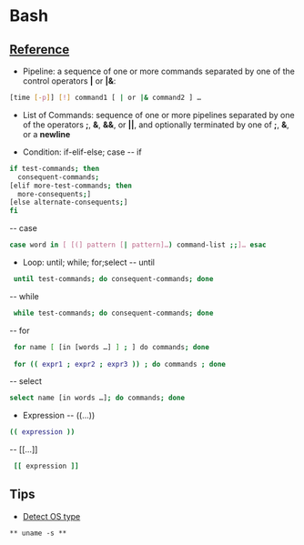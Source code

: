 Bash
======

## [Reference](https://www.gnu.org/software/bash/manual/bash.html)
- Pipeline: a sequence of one or more commands separated by one of the control operators **|** or **|&**:
```bash
[time [-p]] [!] command1 [ | or |& command2 ] …
```
- List of Commands: sequence of one or more pipelines separated by one of the operators **;**, **&**, **&&**, or **||**, and optionally terminated by one of **;**, **&**, or a **newline**

- Condition: if-elif-else; case
  -- if
```bash
if test-commands; then
  consequent-commands;
[elif more-test-commands; then
  more-consequents;]
[else alternate-consequents;]
fi
```
  -- case 
```bash
case word in [ [(] pattern [| pattern]…) command-list ;;]… esac
```
- Loop: until; while; for;select
  -- until
```bash
 until test-commands; do consequent-commands; done
```
  -- while
```bash
 while test-commands; do consequent-commands; done
```
  -- for
```bash
 for name [ [in [words …] ] ; ] do commands; done
 
 for (( expr1 ; expr2 ; expr3 )) ; do commands ; done
```
  -- select
```bash
select name [in words …]; do commands; done
```

 - Expression
  -- ((…))
```bash  
(( expression ))
```

  -- [[…]]
```bash  
 [[ expression ]]
```

## Tips
- [Detect OS type](http://stackoverflow.com/questions/3466166/how-to-check-if-running-in-cygwin-mac-or-linux)
```
** uname -s **
```

